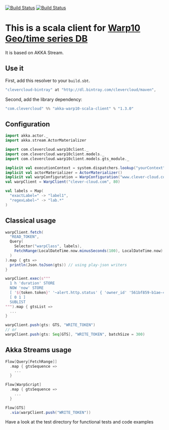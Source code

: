 [![Build Status](https://travis-ci.org/CleverCloud/akka-warp10-scala-client.svg?branch=master)](https://travis-ci.org/CleverCloud/akka-warp10-scala-client) [![Build Status](https://img.shields.io/bintray/v/clevercloud/maven/akka-warp10-scala-client.svg)](https://bintray.com/clevercloud/maven/akka-warp10-scala-client#)

# This is a scala client for [Warp10 Geo/time series DB](http://www.warp10.io/)

It is based on AKKA Stream.

## Use it

First, add this resolver to your `build.sbt`.

```scala
"clevercloud-bintray" at "http://dl.bintray.com/clevercloud/maven",
```

Second, add the library dependency:

```scala
"com.clevercloud" %% "akka-warp10-scala-client" % "1.3.0"
```

## Configuration

```scala
import akka.actor._
import akka.stream.ActorMaterializer

import com.clevercloud.warp10client._
import com.clevercloud.warp10client.models._
import com.clevercloud.warp10client.models.gts_module._

implicit val executionContext = system.dispatchers.lookup("yourContext")
implicit val actorMaterializer = ActorMaterializer()
implicit val warpConfiguration = WarpConfiguration("www.clever-cloud.com")
val warpClient = WarpClient("clever-cloud.com", 80)

val labels = Map(
  "exactLabel=" -> "label1",
  "regexLabel~" -> "lab.*"
)
```

## Classical usage

```scala
warpClient.fetch(
  "READ_TOKEN",
  Query(
    Selector("warpClass", labels),
    FetchRange(LocalDateTime.now.minusSeconds(100), LocalDateTime.now)
  )
).map { gts =>
  println(Json.toJson(gts)) // using play-json writers
}

warpClient.exec(s"""
  1 h 'duration' STORE
  NOW 'now' STORE
  [ '${token.token}' '~alert.http.status' { 'owner_id' '561bf859-b1ae-41bd-bd89-3421fbad0697' } $$now $$duration ] FETCH
  [ 0 1 ]
  SUBLIST
""").map { gtsList =>
  ...
}

warpClient.push(gts: GTS, "WRITE_TOKEN")
// or
warpClient.push(gts: Seq[GTS], "WRITE_TOKEN", batchSize = 300)
```

## Akka Streams usage

```scala
Flow[Query[FetchRange]]
  .map { gtsSequence =>
    ...
  }

Flow[WarpScript]
  .map { gtsSequence =>
    ...
  }

Flow[GTS]
  .via(warpClient.push("WRITE_TOKEN"))
```

Have a look at the test directory for functional tests and code examples
